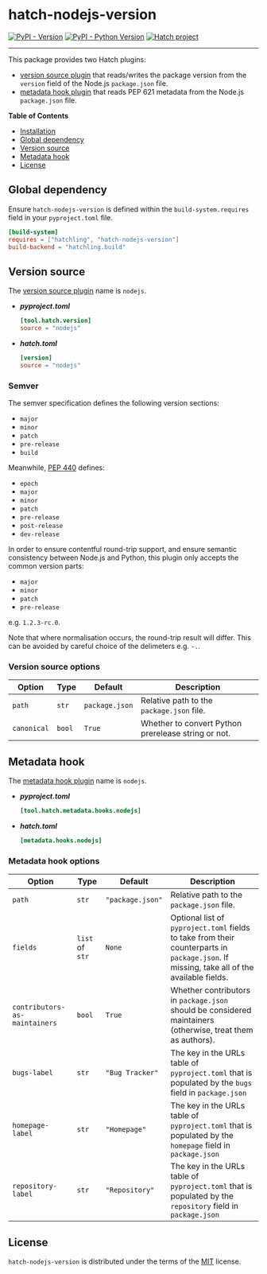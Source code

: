 # hatch-nodejs-version

[![PyPI - Version](https://img.shields.io/pypi/v/hatch-nodejs-version.svg)](https://pypi.org/project/hatch-nodejs-version)
[![PyPI - Python Version](https://img.shields.io/pypi/pyversions/hatch-nodejs-version.svg)](https://pypi.org/project/hatch-nodejs-version)
[![Hatch project](https://img.shields.io/badge/%F0%9F%A5%9A-Hatch-4051b5.svg)](https://github.com/pypa/hatch)

-----
This package provides two Hatch plugins:

- [version source plugin](https://hatch.pypa.io/latest/plugins/version-source/) that reads/writes the package version
  from the `version` field of the Node.js `package.json` file.
- [metadata hook plugin](https://hatch.pypa.io/latest/plugins/metadata-hook/) that reads PEP 621 metadata from the
  Node.js `package.json` file.

**Table of Contents**

- [Installation](#installation)
- [Global dependency](#global-dependency)
- [Version source](#version-source)
- [Metadata hook](#metadata-hook)
- [License](#license)

## Global dependency

Ensure `hatch-nodejs-version` is defined within the `build-system.requires` field in your `pyproject.toml` file.

```toml
[build-system]
requires = ["hatchling", "hatch-nodejs-version"]
build-backend = "hatchling.build"
```

## Version source

The [version source plugin](https://hatch.pypa.io/latest/plugins/version-source/) name is `nodejs`.

- ***pyproject.toml***

    ```toml
    [tool.hatch.version]
    source = "nodejs"
    ```

- ***hatch.toml***

    ```toml
    [version]
    source = "nodejs"
    ```

### Semver

The semver specification defines the following version sections:

- `major`
- `minor`
- `patch`
- `pre-release`
- `build`

Meanwhile, [PEP 440](https://peps.python.org/pep-0440/#version-scheme) defines:

- `epoch`
- `major`
- `minor`
- `patch`
- `pre-release`
- `post-release`
- `dev-release`

In order to ensure contentful round-trip support, and ensure semantic consistency between Node.js and Python, this plugin only
accepts the common version parts:

- `major`
- `minor`
- `patch`
- `pre-release`

e.g. `1.2.3-rc.0`.

Note that where normalisation occurs, the round-trip result will differ. This can be avoided by careful choice of the delimeters e.g. `-.`.


### Version source options

| Option        | Type   | Default        | Description                                         |
|---------------|--------|----------------|-----------------------------------------------------|
| `path`        | `str`  | `package.json` | Relative path to the `package.json` file.           |
| `canonical`   | `bool` | `True`         | Whether to convert Python prerelease string or not. |

## Metadata hook

The [metadata hook plugin](https://hatch.pypa.io/dev/plugins/metadata-hook/reference/) name is `nodejs`.

- ***pyproject.toml***

    ```toml
    [tool.hatch.metadata.hooks.nodejs]
    ```

- ***hatch.toml***

    ```toml
    [metadata.hooks.nodejs]
    ```

### Metadata hook options

| Option                        | Type            | Default          | Description                                                                                                                               |
|-------------------------------|-----------------|------------------|-------------------------------------------------------------------------------------------------------------------------------------------|
| `path`                        | `str`           | `"package.json"` | Relative path to the `package.json` file.                                                                                                 |
| `fields`                      | `list` of `str` | `None`           | Optional list of `pyproject.toml` fields to take from their counterparts in `package.json`. If missing, take all of the available fields. |
| `contributors-as-maintainers` | `bool`          | `True`           | Whether contributors in `package.json` should be considered maintainers (otherwise, treat them as authors).                               |
| `bugs-label`                  | `str`           | `"Bug Tracker"`  | The key in the URLs table of `pyproject.toml` that is populated by the `bugs` field in `package.json`                                     |
| `homepage-label`              | `str`           | `"Homepage"`     | The key in the URLs table of `pyproject.toml` that is populated by the `homepage` field in `package.json`                                 |
| `repository-label`            | `str`           | `"Repository"`   | The key in the URLs table of `pyproject.toml` that is populated by the `repository` field in `package.json`                               |

## License

`hatch-nodejs-version` is distributed under the terms of the [MIT](https://spdx.org/licenses/MIT.html) license.
